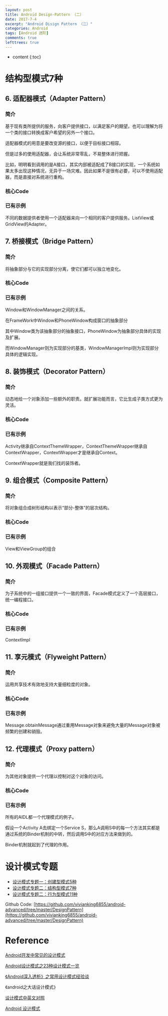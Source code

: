 ```yaml
---
layout: post
title: Android Design-Pattern （二）
date: 2017-7-4
excerpt: "Android Disign Pattern （二）"
categories: Android
tags: [Android 进阶]
comments: true
lefttrees: true
---
```


* content
{:toc}



# 结构型模式7种

## 6. 适配器模式（Adapter Pattern）

### 简介

基于现有类所提供的服务，向客户提供接口，以满足客户的期望。也可以理解为将一个类的接口转换成客户希望的另外一个接口。

适配器模式的用意是要改变源的接口，以便于目标接口相容。

但是过多的使用适配器，会让系统非常零乱，不易整体进行把握。

比如，明明看到调用的是A接口，其实内部被适配成了B接口的实现，一个系统如果太多出现这种情况，无异于一场灾难。因此如果不是很有必要，可以不使用适配器，而是直接对系统进行重构。

### 核心Code 

### 已有示例

不同的数据提供者使用一个适配器来向一个相同的客户提供服务。ListView或GridView的Adapter。

## 7. 桥接模式（Bridge Pattern）

### 简介

将抽象部分与它的实现部分分离，使它们都可以独立地变化。

### 核心Code 

### 已有示例

Window和WindowManager之间的关系。

在FrameWork中Window和PhoneWindow构成窗口的抽象部分

其中Window类为该抽象部分的抽象接口，PhoneWindow为抽象部分具体的实现及扩展。

而WindowManager则为实现部分的基类，WindowManagerImpl则为实现部分具体的逻辑实现。

## 8. 装饰模式（Decorator Pattern）

### 简介

动态地给一个对象添加一些额外的职责。就扩展功能而言，它比生成子类方式更为灵活。

### 核心Code 

### 已有示例

Activity继承自ContextThemeWrapper，ContextThemeWrapper继承自ContextWrapper，ContextWrapper才是继承自Context。

ContextWrapper就是我们找的装饰者。

## 9. 组合模式（Composite Pattern）

### 简介

将对象组合成树形结构以表示“部分-整体”的层次结构。

### 核心Code 

### 已有示例

View和ViewGroup的组合

## 10. 外观模式（Facade Pattern）

### 简介

为子系统中的一组接口提供一个一致的界面，Facade模式定义了一个高层接口，统一编程接口。

### 核心Code 

### 已有示例

ContextImpl

## 11. 享元模式（Flyweight Pattern）

### 简介

运用共享技术有效地支持大量细粒度的对象。

### 核心Code 

### 已有示例

Message.obtainMessage通过重用Message对象来避免大量的Message对象被频繁的创建和销毁。

## 12. 代理模式（Proxy pattern）

### 简介

为其他对象提供一个代理以控制对这个对象的访问。

### 核心Code 

### 已有示例

所有的AIDL都一个代理模式的例子。

假设一个Activity A去绑定一个Service S，那么A调用S中的每一个方法其实都是通过系统的Binder机制的中转，然后调用S中的对应方法来做到的。

Binder机制就起到了代理的作用。

# 设计模式专题

- [设计模式专题一：创建型模式5种](http://vivianking6855.github.io/2017/07/03/Android-Design-Pattern-1/) 
- [设计模式专题二：结构型模式7种](http://vivianking6855.github.io/2017/07/04/Android-Design-Pattern-2/) 
- [设计模式专题二：行为型模式11种](http://vivianking6855.github.io/2017/07/03/Android-Design-Pattern-3/) 

Github Code: [https://github.com/vivianking6855/android-advanced/tree/master/DesignPattern](https://github.com/vivianking6855/android-advanced/tree/master/DesignPattern)

# Reference

[Android开发中常见的设计模式](http://www.cnblogs.com/android-blogs/p/5530239.html)

[Android设计模式之23种设计模式一览](http://blog.csdn.net/happy_horse/article/details/50908439)

[《Android深入透析》之常用设计模式经验谈](https://my.oschina.net/u/2249934/blog/343441)

《android之大话设计模式》

[设计模式中英文对照](https://wenku.baidu.com/view/a216bfa651e79b896802269a.html)

[Android 设计模式](http://blog.csdn.net/banketree/article/details/24985607)